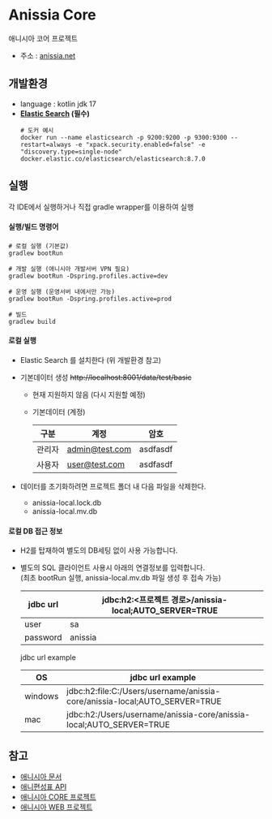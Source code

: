 # Anissia Core
애니시아 코어 프로젝트
- 주소 : [anissia.net](https://anissia.net)

## 개발환경
* language : kotlin jdk 17
* **[Elastic Search](https://www.elastic.co) (필수)**
  ```
  # 도커 예시
  docker run --name elasticsearch -p 9200:9200 -p 9300:9300 --restart=always -e "xpack.security.enabled=false" -e "discovery.type=single-node"  docker.elastic.co/elasticsearch/elasticsearch:8.7.0
  ```

## 실행
각 IDE에서 실행하거나 직접 gradle wrapper를 이용하여 실행


#### 실행/빌드 명령어
```
# 로컬 실행 (기본값)
gradlew bootRun

# 개발 실행 (애니시아 개발서버 VPN 필요)
gradlew bootRun -Dspring.profiles.active=dev

# 운영 실행 (운영서버 내에서만 가능)
gradlew bootRun -Dspring.profiles.active=prod

# 빌드
gradlew build
```

#### 로컬 실행
- Elastic Search 를 설치한다 (위 개발환경 참고)
- 기본데이터 생성 ~~http://localhost:8001/data/test/basic~~
    - 현재 지원하지 않음 (다시 지원할 예정)
    - 기본데이터 (계정)
      
      |구분|계정|암호|
      |---|---|---|
      |관리자|admin@test.com|asdfasdf|
      |사용자|user@test.com|asdfasdf|
    
- 데이터를 초기화하려면 프로젝트 폴더 내 다음 파일을 삭제한다.
    - anissia-local.lock.db
    - anissia-local.mv.db


#### 로컬 DB 접근 정보
   - H2를 탑재하여 별도의 DB세팅 없이 사용 가능합니다.
   - 별도의 SQL 클라이언트 사용시 아래의 연결정보를 입력합니다.\
     (최초 bootRun 실행, anissia-local.mv.db 파일 생성 후 접속 가능)
      
      |jdbc url| jdbc:h2:<프로젝트 경로>/anissia-local;AUTO_SERVER=TRUE |
      |--------------------------------------------------|---|
      |user| sa                                               |
      |password| anissia                                          |
      
      jdbc url example
      
      |OS|jdbc url example|
      |---|---|
      |windows|jdbc:h2:file:C:/Users/username/anissia-core/anissia-local;AUTO_SERVER=TRUE|
      |mac|jdbc:h2:/Users/username/anissia-core/anissia-local;AUTO_SERVER=TRUE|


## 참고 
* [애니시아 문서](https://github.com/anissia-net/document)
* [애니편성표 API](https://github.com/anissia-net/document/blob/main/api_anime_schdule.md)
* [애니시아 CORE 프로젝트](https://github.com/anissia-net/anissia-core)
* [애니시아 WEB 프로젝트](https://github.com/anissia-net/anissia-web)
